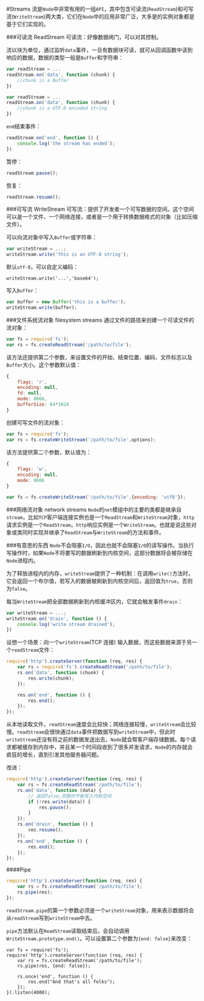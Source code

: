 #Streams
流是``Node``中非常有用的一组``API``，其中包含可读流(``ReadStream``)和可写流(``WriteStream``)两大类，它们在``Node``中的应用非常广泛，大多是的实例对象都是基于它们实现的。

###可读流 ReadStream
可读流：好像数据阀门，可以对其控制。

流以块为单位，通过监听``data``事件，一旦有数据块可读，就可从回调函数中读到响应的数据，数据的类型一般是``Buffer``和字符串：
```javascript
var readStream = ...
readStream.on('data', function (chunk) {
    //chunk is a Buffer
})
```
```javascript
var readStream = ...
readStream.on('data', function (chunk) {
    //chunk is a UTF-8 encoded string
})
```
``end``结束事件：
```javascript
readStream.on('end', function () {
    console.log('the stream has ended');
})
```
暂停：
```javascript
readStream.pause();
```
恢复：
```javascript
readStream.resume();
```

###可写流 WriteStream
可写流：提供了开发者一个可写数据的空间。这个空间可以是一个文件、一个网络连接，或者是一个用于转换数据格式的对象（比如压缩文件）。

可以向流对象中写入``Buffer``或字符串：
```javascript
var writeStream = ...;
writeStream.write('this is an UTF-8 string');
```
默认``utf-8``，可以自定义编码：
```
writeStream.write('...','base64');
```
写入``Buffer``：
```javascript
var buffer = new Buffer('this is a buffer');
writeStream.write(buffer);
```

###文件系统流对象 filesystem streams
通过文件的路径来创建一个可读文件的流对象：
```javascript
var fs = require('fs');
var rs = fs.createReadStream('/path/to/file');
```
该方法还提供第二个参数，来设置文件的开始、结束位置、编码、文件标志以及``Buffer``大小。这个参数默认值：
```javascript
{
    flags: 'r',
    encoding: null,
    fd: null,
    mode: 0666,
    bufferSize: 64*1024
}
```
创建可写文件的流对象：
```javascript
var fs = require('fs');
var rs = fs.createWriteStream('/path/to/file',options);
```
该方法提供第二个参数，默认值为：
```javascript
{
    flags: 'w',
    encoding: null,
    mode: 0666
}
```
```javascript
var fs = fs.createWriteStream('/path/to/file',{encoding: 'utf8'});
```
###网络流对象 network streams
``Node``的``net``模组中的主要的类都是继承自``stream``，比如``TCP``客户端连接实例也是一个``ReadStream``和``WriteStream``对象，``http``请求实例是一个``ReadStream``，``http``响应实例是一个``WriteStream``。也就是说这些对象或类同时实现并继承了``ReadStream``与``WriteStream``的方法和事件。

###有意思的东西
``Node``不会阻塞``I/O``，因此也就不会阻塞``I/O``的读写操作。当执行写操作时，如果``Node``不将要写的数据刷新到内核空间，这部分数据将会被存储在``Node``进程内。

为了释放进程内的内存，``writeStream``提供了一种机制：在调用``write()``方法时，它会返回一个布尔值，若写入的数据被刷新到内核空间后，返回值为``true``，否则为``false``。

每当``WriteStream``把全部数据刷新到内核缓冲区内，它就会触发事件``drain``：
```javascript
var writeStream = ...;
writeStream.on('drain', function () {
    console.log('write stream drained');
})
```
设想一个场景：向一个``writeStream``(TCP 连接) 输入数据，而这些数据来源于另一个``readStream``文件：
```javascript
require('http').createServer(function (req, res) {
	var rs = require('fs').createReadStream('/path/to/file');
	rs.on('data', function (chunk) {
		res.write(chunk);
	});

	res.on('end', function () {
		res.end();
	});
});
```
从本地读取文件，``readStream``速度会比较快；网络连接较慢，``writeStream``会比较慢。``readStream``会很快通过``data``事件把数据写到``writeStream``中，但此时``writeStream``还没有将之前的数据发送出去，``Node``就会帮客户端存储数据。每个请求都被缓存到内存中，并且某一个时间段收到了很多并发请求，``Node``的内存就会疯狂的增长，直到引发其他服务器问题。

改进：
```javascript
require('http').createServer(function (req, res) {
	var rs = fs.createReadStream('/path/to/file');
	rs.on('data', function (data) {
		// 返回false,则暂时不能写入内核空间
		if (!res.write(data)) {
			res.pause();
		}
	});
	rs.on('drain', function () {
		res.resume();
	});
	rs.on('end', function () {
		res.end();
	});
});
```
####Pipe
```javascript
require('http').createServer(function (req, res) {
	var rs = fs.createReadStream('/path/to/file');
	rs.pipe(res);
});
```
``readStream.pipe``的第一个参数必须是一个``writeStream``对象，用来表示数据将会从``readStream``写到``writeStream``中去。

``pipe``方法默认在``ReadStream``读取结束后，会自动调用``WriteStream.prototype.end()``。可以设置第二个参数为``{end: false}``来改变：
```
var fs = require('fs');
require('http').createServer(function (req, res) {
	var rs = fs.createReadStream('/path/to/file');
	rs.pipe(res, {end: false});

	rs.once('end', function () {
		res.end("And that's all folks");
	});
}).listen(4000);
```
